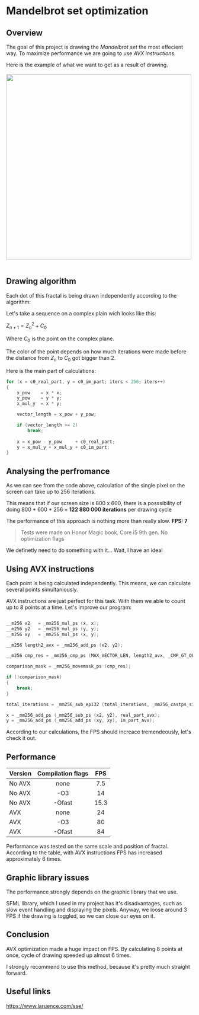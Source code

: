 # Mandelbrot set optimization

## Overview

The goal of this project is drawing the *Mandelbrot set* the most effecient way. To maximize performance we are going to use *AVX instructions*. 

Here is the example of what we want to get as a result of drawing.
 </br>
 </br>
<img src="https://user-images.githubusercontent.com/57039216/227485430-7cd9c1d4-45a2-491a-a618-9aba52ce0a21.png" width="500px"/>
 </br>
 </br>

## Drawing algorithm

Each dot of this fractal is being drawn independently according to the algorithm:

Let's take a sequence on a complex plain wich looks like this:

$Z_{n + 1} = Z_n ^ 2 + C_0$

Where $C_0$ is the point on the complex plane.

 The color of the point depends on how much iterations were made before the distance from $Z_n$ to $C_0$ got bigger than 2.

Here is the main part of calculations:
~~~C++
for (x = c0_real_part, y = c0_im_part; iters < 256; iters++)
{
    x_pow    = x * x;
    y_pow    = y * y;
    x_mul_y  = x * y;

    vector_length = x_pow + y_pow;

    if (vector_length >= 2)
        break;
        
    x = x_pow - y_pow     + c0_real_part;
    y = x_mul_y + x_mul_y + c0_im_part;    
}
~~~

## Analysing the perfromance

As we can see from the code above, calculation of the single pixel on the screen can take up to 256 iterations.

 This means that if our screen size is 800 x 600, there is a posssibility of doing 800 * 600 * 256 = **122 880 000 iterations** per drawing cycle

The performance of this approach is nothing more than really slow. **FPS: 7**
>Tests were made on Honor Magic book. Core i5 9th gen. No optimization flags

We definetly need to do something with it... Wait, I have an idea!

## Using AVX instructions
 
Each point is being calculated independently. This means, we can calculate several points simultaniously. 

AVX instructions are just perfect for this task. With them we able to count up to 8 points at a time. Let's improve our program:

~~~C++

__m256 x2   = _mm256_mul_ps (x, x);
__m256 y2   = _mm256_mul_ps (y, y);
__m256 xy   = _mm256_mul_ps (x, y);

__m256 length2_avx = _mm256_add_ps (x2, y2);

__m256 cmp_res = _mm256_cmp_ps (MAX_VECTOR_LEN, length2_avx, _CMP_GT_OQ); 

comparison_mask = _mm256_movemask_ps (cmp_res); 

if (!comparison_mask) 
{    
    break;
}    

total_iterations = _mm256_sub_epi32 (total_iterations, _mm256_castps_si256 (cmp_res));  

x = _mm256_add_ps (_mm256_sub_ps (x2, y2), real_part_avx); 
y = _mm256_add_ps (_mm256_add_ps (xy, xy), im_part_avx);  

~~~

According to our calculations, the FPS should increace tremendeously, let's check it out.




## Performance

| Version      | Compilation flags | FPS |
| ------      | :---------------: | :------------: | 
| No AVX      | none              | 7.5            |  
| No AVX      | -О3               | 14             |  
| No AVX      | -Оfast            | 15.3           | 
| AVX         | none              | 24             |  
| AVX         | -О3               | 80             | 
| AVX         | -Ofast            | 84             | 


Performance was tested on the same scale and position of fractal. According to the table, with AVX instructions FPS has increased approximately 6 times.

## Graphic library issues

The performance strongly depends on the graphic library that we use. 

SFML library, which I used in my project has it's disadvantages, such as slow event handling and displaying the pixels. Anyway, we loose around 3 FPS if the drawing is toggled, so we can close our eyes on it.

## Conclusion

AVX optimization made a huge impact on FPS. By calculating 8 points at once, cycle of drawing speeded up almost 6 times. 

I strongly recommend to use this method, because it's pretty much straight forward.

## Useful links 
https://www.laruence.com/sse/
